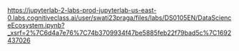 https://jupyterlab-2-labs-prod-jupyterlab-us-east-0.labs.cognitiveclass.ai/user/swati23praga/files/labs/DS0105EN/DataScienceEcosystem.ipynb?_xsrf=2%7C6d4a7e76%7C74b3709934f47be5885feb22f79bad5c%7C1692437026
